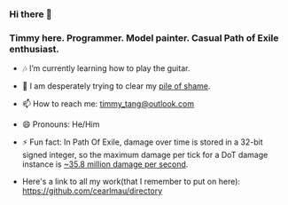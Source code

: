 ### Hi there 👋 
### Timmy here. Programmer. Model painter. Casual Path of Exile enthusiast. 

- :notes: I’m currently learning how to play the guitar.
- 🎨 I am desperately trying to clear my [pile of shame](https://www.google.com/search?q=pile+of+shame+definition&rlz=1C1ONGR_enUS931US931&sxsrf=AB5stBj1lr75OxSLt4Z-Y-u8-SZnfJ7H8g%3A1690163186518&ei=8te9ZO6hH_vC0PEP0oeamAQ&ved=0ahUKEwju4uDCnKaAAxV7ITQIHdKDBkMQ4dUDCBA&uact=5&oq=pile+of+shame+definition&gs_lp=Egxnd3Mtd2l6LXNlcnAiGHBpbGUgb2Ygc2hhbWUgZGVmaW5pdGlvbjIGEAAYFhgeMggQABiKBRiGAzIIEAAYigUYhgMyCBAAGIoFGIYDSOAZUJUPWLgYcAN4AZABAJgBigGgAdUGqgEDOC4yuAEDyAEA-AEBwgIKEAAYRxjWBBiwA8ICBRAhGKABwgIFECEYqwLCAggQIRgWGB4YHeIDBBgAIEGIBgGQBgU&sclient=gws-wiz-serp).
- 📫 How to reach me: timmy_tang@outlook.com
- 😄 Pronouns: He/Him
- ⚡ Fun fact: In Path Of Exile, damage over time is stored in a 32-bit signed integer, so the maximum damage per tick for a DoT damage instance is [~35.8 million damage per second](https://www.poewiki.net/wiki/Damage_over_time).

- Here's a link to all my work(that I remember to put on here): https://github.com/cearlmau/directory
<!--
**cearlmau/cearlmau** is a ✨ _special_ ✨ repository because its `README.md` (this file) appears on your GitHub profile.

Here are some ideas to get you started:



- 👯 I’m looking to collaborate on ...
- 🤔 I’m looking for help with ...
- 💬 Ask me about ...

-->

